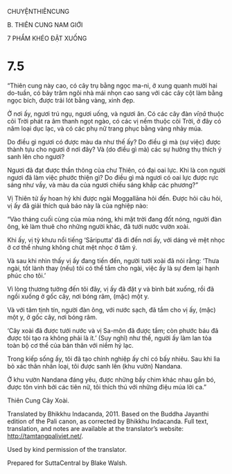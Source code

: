 CHUYỆNTHIÊNCUNG

B. THIÊN CUNG NAM GIỚI

7 PHẨM KHÉO ĐẶT XUỐNG

# 7.5

“Thiên cung này cao, có cây trụ bằng ngọc ma-ni, ở xung quanh mười hai do-tuần, có bảy trăm ngôi nhà mái nhọn cao sang với các cây cột làm bằng ngọc bích, được trải lót bằng vàng, xinh đẹp.

Ở nơi ấy, ngươi trú ngụ, ngươi uống, và ngươi ăn. Có các cây đàn _vīṇā_ thuộc cõi Trời phát ra âm thanh ngọt ngào, có các vị nếm thuộc cõi Trời, ở đây có năm loại dục lạc, và có các phụ nữ trang phục bằng vàng nhảy múa.

Do điều gì ngươi có được màu da như thế ấy? Do điều gì mà (sự việc) được thành tựu cho ngươi ở nơi đây? Và (do điều gì mà) các sự hưởng thụ thích ý sanh lên cho ngươi?

Ngươi đã đạt được thần thông của chư Thiên, có đại oai lực. Khi là con người ngươi đã làm việc phước thiện gì? Do điều gì mà ngươi có oai lực được rực sáng như vầy, và màu da của ngươi chiếu sáng khắp các phương?”

Vị Thiên tử ấy hoan hỷ khi được ngài Moggallāna hỏi đến. Ðược hỏi câu hỏi, vị ấy đã giải thích quả báo này là của nghiệp nào:

“Vào tháng cuối cùng của mùa nóng, khi mặt trời đang đốt nóng, người đàn ông, kẻ làm thuê cho những người khác, đã tưới nước vườn xoài.

Khi ấy, vị tỳ khưu nổi tiếng ‘Sāriputta’ đã đi đến nơi ấy, với dáng vẻ mệt nhọc ở cơ thể nhưng không chút mệt nhọc ở tâm ý.

Và sau khi nhìn thấy vị ấy đang tiến đến, người tưới xoài đã nói rằng: ‘Thưa ngài, tốt lành thay (nếu) tôi có thể tắm cho ngài, việc ấy là sự đem lại hạnh phúc cho tôi.’

Vì lòng thương tưởng đến tôi đây, vị ấy đã đặt y và bình bát xuống, rồi đã ngồi xuống ở gốc cây, nơi bóng râm, (mặc) một y.

Và với tâm tịnh tín, người đàn ông, với nước sạch, đã tắm cho vị ấy, (mặc) một y, ở gốc cây, nơi bóng râm.

‘Cây xoài đã được tưới nước và vị Sa-môn đã được tắm; còn phước báu đã được tôi tạo ra không phải là ít.’ (Suy nghĩ) như thế, người ấy làm lan tỏa toàn bộ cơ thể của bản thân với niềm hỷ lạc.

Trong kiếp sống ấy, tôi đã tạo chính nghiệp ấy chỉ có bấy nhiêu. Sau khi lìa bỏ xác thân nhân loại, tôi được sanh lên (khu vườn) Nandana.

Ở khu vườn Nandana đáng yêu, được những bầy chim khác nhau gắn bó, được tôn vinh bởi các tiên nữ, tôi thích thú với những điệu múa lời ca.”

Thiên Cung Cây Xoài.

Translated by Bhikkhu Indacanda, 2011. Based on the Buddha Jayanthi edition of the Pali canon, as corrected by Bhikkhu Indacanda. Full text, translation, and notes are available at the translator’s website: http://tamtangpaliviet.net/.

Used by kind permission of the translator.

Prepared for SuttaCentral by Blake Walsh.